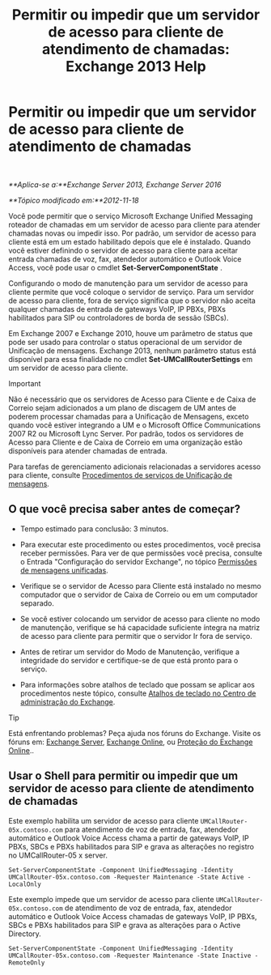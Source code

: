 ﻿---
title: 'Permitir ou impedir que um servidor de acesso para cliente de atendimento de chamadas: Exchange 2013 Help'
TOCTitle: Permitir ou impedir que um servidor de acesso para cliente de atendimento de chamadas
ms:assetid: 8287bb78-2621-4b80-a128-8f2ccd67923a
ms:mtpsurl: https://technet.microsoft.com/pt-br/library/Bb123529(v=EXCHG.150)
ms:contentKeyID: 50556217
ms.date: 05/22/2018
mtps_version: v=EXCHG.150
ms.translationtype: MT
---

# Permitir ou impedir que um servidor de acesso para cliente de atendimento de chamadas

 

_**Aplica-se a:**Exchange Server 2013, Exchange Server 2016_

_**Tópico modificado em:**2012-11-18_

Você pode permitir que o serviço Microsoft Exchange Unified Messaging roteador de chamadas em um servidor de acesso para cliente para atender chamadas novas ou impedir isso. Por padrão, um servidor de acesso para cliente está em um estado habilitado depois que ele é instalado. Quando você estiver definindo o servidor de acesso para cliente para aceitar entrada chamadas de voz, fax, atendedor automático e Outlook Voice Access, você pode usar o cmdlet **Set-ServerComponentState** .

Configurando o modo de manutenção para um servidor de acesso para cliente permite que você coloque o servidor de serviço. Para um servidor de acesso para cliente, fora de serviço significa que o servidor não aceita qualquer chamadas de entrada de gateways VoIP, IP PBXs, PBXs habilitados para SIP ou controladores de borda de sessão (SBCs).

Em Exchange 2007 e Exchange 2010, houve um parâmetro de status que pode ser usado para controlar o status operacional de um servidor de Unificação de mensagens. Exchange 2013, nenhum parâmetro status está disponível para essa finalidade no cmdlet **Set-UMCallRouterSettings** em um servidor de acesso para cliente.


> [!IMPORTANT]
> Não é necessário que os servidores de Acesso para Cliente e de Caixa de Correio sejam adicionados a um plano de discagem de UM antes de poderem processar chamadas para a Unificação de Mensagens, exceto quando você estiver integrando a UM e o Microsoft Office Communications 2007 R2 ou Microsoft Lync Server. Por padrão, todos os servidores de Acesso para Cliente e de Caixa de Correio em uma organização estão disponíveis para atender chamadas de entrada.



Para tarefas de gerenciamento adicionais relacionadas a servidores acesso para cliente, consulte [Procedimentos de serviços de Unificação de mensagens](um-services-procedures-exchange-2013-help.md).

## O que você precisa saber antes de começar?

  - Tempo estimado para conclusão: 3 minutos.

  - Para executar este procedimento ou estes procedimentos, você precisa receber permissões. Para ver de que permissões você precisa, consulte o Entrada "Configuração do servidor Exchange", no tópico [Permissões de mensagens unificadas](unified-messaging-permissions-exchange-2013-help.md).

  - Verifique se o servidor de Acesso para Cliente está instalado no mesmo computador que o servidor de Caixa de Correio ou em um computador separado.

  - Se você estiver colocando um servidor de acesso para cliente no modo de manutenção, verifique se há capacidade suficiente íntegra na matriz de acesso para cliente para permitir que o servidor Ir fora de serviço.

  - Antes de retirar um servidor do Modo de Manutenção, verifique a integridade do servidor e certifique-se de que está pronto para o serviço.

  - Para informações sobre atalhos de teclado que possam se aplicar aos procedimentos neste tópico, consulte [Atalhos de teclado no Centro de administração do Exchange](keyboard-shortcuts-in-the-exchange-admin-center-exchange-online-protection-help.md).


> [!TIP]
> Está enfrentando problemas? Peça ajuda nos fóruns do Exchange. Visite os fóruns em: <A href="https://go.microsoft.com/fwlink/p/?linkid=60612">Exchange Server</A>, <A href="https://go.microsoft.com/fwlink/p/?linkid=267542">Exchange Online</A>, ou <A href="https://go.microsoft.com/fwlink/p/?linkid=285351">Proteção do Exchange Online</A>..



## Usar o Shell para permitir ou impedir que um servidor de acesso para cliente de atendimento de chamadas

Este exemplo habilita um servidor de acesso para cliente `UMCallRouter-05x.contoso.com` para atendimento de voz de entrada, fax, atendedor automático e Outlook Voice Access chama a partir de gateways VoIP, IP PBXs, SBCs e PBXs habilitados para SIP e grava as alterações no registro no UMCallRouter-05 x server.

    Set-ServerComponentState -Component UnifiedMessaging -Identity UMCallRouter-05x.contoso.com -Requester Maintenance -State Active -LocalOnly

Este exemplo impede que um servidor de acesso para cliente `UMCallRouter-05x.contoso.com` de atendimento de voz de entrada, fax, atendedor automático e Outlook Voice Access chamadas de gateways VoIP, IP PBXs, SBCs e PBXs habilitados para SIP e grava as alterações para o Active Directory.

    Set-ServerComponentState -Component UnifiedMessaging -Identity UMCallRouter-05x.contoso.com -Requester Maintenance -State Inactive -RemoteOnly

